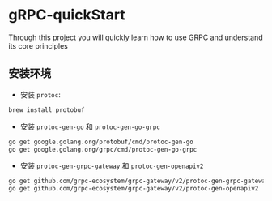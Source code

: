 # gRPC-quickStart
Through this project you will quickly learn how to use GRPC and understand its core principles


## 安装环境

- 安装 `protoc`:

```bash
brew install protobuf
```

- 安装 `protoc-gen-go` 和 `protoc-gen-go-grpc`

```bash
go get google.golang.org/protobuf/cmd/protoc-gen-go
go get google.golang.org/grpc/cmd/protoc-gen-go-grpc
```

- 安装 `protoc-gen-grpc-gateway` 和 `protoc-gen-openapiv2`

```bash
go get github.com/grpc-ecosystem/grpc-gateway/v2/protoc-gen-grpc-gateway
go get github.com/grpc-ecosystem/grpc-gateway/v2/protoc-gen-openapiv2
